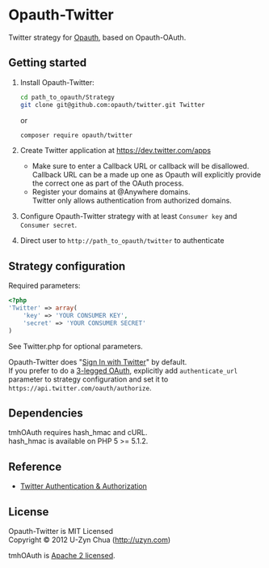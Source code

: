 Opauth-Twitter
=============
Twitter strategy for [Opauth][1], based on Opauth-OAuth.

Getting started
----------------
1. Install Opauth-Twitter:
   ```bash
   cd path_to_opauth/Strategy
   git clone git@github.com:opauth/twitter.git Twitter
   ```
   or
   ```bash
   composer require opauth/twitter
   ```

2. Create Twitter application at https://dev.twitter.com/apps
   - Make sure to enter a Callback URL or callback will be disallowed.  
      Callback URL can be a made up one as Opauth will explicitly provide the correct one as part of the OAuth process.   
   - Register your domains at @Anywhere domains.  
	   Twitter only allows authentication from authorized domains.
	
3. Configure Opauth-Twitter strategy with at least `Consumer key` and `Consumer secret`.

4. Direct user to `http://path_to_opauth/twitter` to authenticate


Strategy configuration
----------------------

Required parameters:

```php
<?php
'Twitter' => array(
	'key' => 'YOUR CONSUMER KEY',
	'secret' => 'YOUR CONSUMER SECRET'
)
```

See Twitter.php for optional parameters.

Opauth-Twitter does "[Sign In with Twitter](https://dev.twitter.com/docs/auth/implementing-sign-twitter)" by default.  
If you prefer to do a [3-legged OAuth](https://dev.twitter.com/docs/auth/3-legged-authorization), explicitly add `authenticate_url` parameter to strategy configuration and set it to `https://api.twitter.com/oauth/authorize`.

Dependencies
------------
tmhOAuth requires hash_hmac and cURL.  
hash_hmac is available on PHP 5 >= 5.1.2.

Reference
---------
 - [Twitter Authentication & Authorization](https://dev.twitter.com/docs/auth)

License
---------
Opauth-Twitter is MIT Licensed  
Copyright © 2012 U-Zyn Chua (http://uzyn.com)

tmhOAuth is [Apache 2 licensed](https://github.com/themattharris/tmhOAuth/blob/master/LICENSE).

[1]: https://github.com/opauth/opauth
